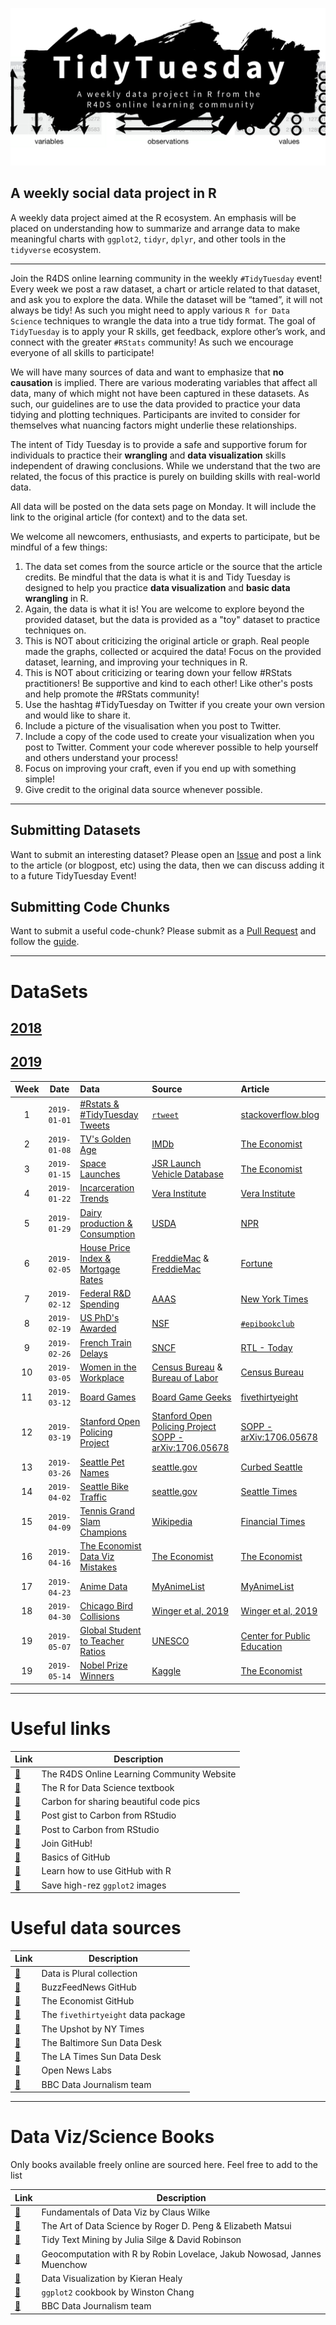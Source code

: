 ![](static/tt_logo.png)

## A weekly social data project in R

A weekly data project aimed at the R ecosystem. An emphasis will be placed on understanding how to summarize and arrange data to make meaningful charts with `ggplot2`, `tidyr`, `dplyr`, and other tools in the `tidyverse` ecosystem.

***

Join the R4DS online learning community in the weekly `#TidyTuesday` event! Every week we post a raw dataset, a chart or article related to that dataset, and ask you to explore the data. While the dataset will be “tamed”, it will not always be tidy! As such you might need to apply various `R for Data Science` techniques to wrangle the data into a true tidy format. The goal of `TidyTuesday` is to apply your R skills, get feedback, explore other’s work, and connect with the greater `#RStats` community! As such we encourage everyone of all skills to participate! 

We will have many sources of data and want to emphasize that **no causation** is implied. There are various moderating variables that affect all data, many of which might not have been captured in these datasets. As such, our guidelines are to use the data provided to practice your data tidying and plotting techniques. Participants are invited to consider for themselves what nuancing factors might underlie these relationships. 

The intent of Tidy Tuesday is to provide a safe and supportive forum for individuals to practice their **wrangling** and **data visualization** skills independent of drawing conclusions. While we understand that the two are related, the focus of this practice is purely on building skills with real-world data.

All data will be posted on the data sets page on Monday. It will include the link to the original article (for context) and to the data set. 

We welcome all newcomers, enthusiasts, and experts to participate, but be mindful of a few things:

1. The data set comes from the source article or the source that the article credits. Be mindful that the data is what it is and Tidy Tuesday is designed to help you practice **data visualization** and **basic data wrangling** in R.  
2. Again, the data is what it is! You are welcome to explore beyond the provided dataset, but the data is provided as a "toy" dataset to practice techniques on.  
3. This is NOT about criticizing the original article or graph. Real people made the graphs, collected or acquired the data! Focus on the provided dataset, learning, and improving your techniques in R.  
4. This is NOT about criticizing or tearing down your fellow #RStats practitioners! Be supportive and kind to each other! Like other's posts and help promote the #RStats community!  
4. Use the hashtag #TidyTuesday on Twitter if you create your own version and would like to share it.
5. Include a picture of the visualisation when you post to Twitter.  
6. Include a copy of the code used to create your visualization when you post to Twitter. Comment your code wherever possible to help yourself and others understand your process!  
7. Focus on improving your craft, even if you end up with something simple!  
8. Give credit to the original data source whenever possible.  

***

## Submitting Datasets
Want to submit an interesting dataset? Please open an [Issue](https://github.com/rfordatascience/tidytuesday/issues) and post a link to the article (or blogpost, etc) using the data, then we can discuss adding it to a future TidyTuesday Event!

## Submitting Code Chunks
Want to submit a useful code-chunk? Please submit as a [Pull Request](https://github.com/rfordatascience/tidytuesday/tree/master/community_resources/code_chunks) and follow the [guide](https://github.com/rfordatascience/tidytuesday/blob/master/community_resources/code_chunks/readme.md).

***

# DataSets
## [2018](data/2018)

## [2019](data/2019)
| Week | Date | Data | Source | Article
| :---: | :---: | :--- | :--- | :---|
| 1 | `2019-01-01` | [#Rstats & #TidyTuesday Tweets](data/2019/2019-01-01) | [`rtweet`](https://rtweet.info/) | [stackoverflow.blog](https://stackoverflow.blog/2017/10/10/impressive-growth-r/) |
| 2 | `2019-01-08` | [TV's Golden Age](data/2019/2019-01-08) | [IMDb](https://www.imdb.com/) | [The Economist](https://www.economist.com/graphic-detail/2018/11/24/tvs-golden-age-is-real) |
| 3 | `2019-01-15` | [Space Launches](data/2019/2019-01-15) | [JSR Launch Vehicle Database](http://www.planet4589.org/space/lvdb/index.html) | [The Economist](https://economist.com/graphic-detail/2018/10/18/the-space-race-is-dominated-by-new-contenders) |
| 4 | `2019-01-22` | [Incarceration Trends](data/2019/2019-01-22) | [Vera Institute](https://github.com/vera-institute/incarceration_trends) | [Vera Institute](https://github.com/vera-institute/incarceration_trends) |
| 5 | `2019-01-29` | [Dairy production & Consumption](data/2019/2019-01-29) | [USDA](https://www.ers.usda.gov/data-products/dairy-data/) | [NPR](https://www.npr.org/2019/01/09/683339929/nobody-is-moving-our-cheese-american-surplus-reaches-record-high) |
| 6 | `2019-02-05` | [House Price Index & Mortgage Rates](data/2019/2019-02-05) | [FreddieMac](http://www.freddiemac.com/research/indices/house-price-index.html) & [FreddieMac](http://www.freddiemac.com/pmms/) | [Fortune](http://fortune.com/2014/06/24/american-housing-the-good-the-bad-and-the-ugly-in-6-charts/) |
| 7 | `2019-02-12` | [Federal R&D Spending](data/2019/2019-02-12) | [AAAS](https://www.aaas.org/programs/r-d-budget-and-policy/historical-rd-data) | [New York Times](https://dotearth.blogs.nytimes.com/2014/11/02/panels-latest-warming-warning-misses-global-slumber-party-on-energy-research/) |
| 8 | `2019-02-19` | [US PhD's Awarded](data/2019/2019-02-19) | [NSF](https://ncses.nsf.gov/pubs/nsf19301/data) | [`#epibookclub`](https://twitter.com/EpiEllie/status/1096876638632140805) |
| 9 | `2019-02-26` | [French Train Delays](data/2019/2019-02-26) | [SNCF](https://ressources.data.sncf.com/explore/dataset/regularite-mensuelle-tgv-aqst/information/?sort=nombre_de_trains_annules&q=gare&dataChart=eyJxdWVyaWVzIjpbeyJjaGFydHMiOlt7InR5cGUiOiJzcGxpbmUiLCJmdW5jIjoiQVZHIiwieUF4aXMiOiJleHRlcm5lcyIsInNjaWVudGlmaWNEaXNwbGF5Ijp0cnVlLCJjb2xvciI6IiNhNmQ4NTQifV0sInhBeGlzIjoicGVyaW9kZSIsIm1heHBvaW50cyI6IiIsInRpbWVzY2FsZSI6Im1vbnRoIiwic29ydCI6IiIsImNvbmZpZyI6eyJkYXRhc2V0IjoicmVndWxhcml0ZS1tZW5zdWVsbGUtdGd2LWFxc3QiLCJvcHRpb25zIjp7InNvcnQiOiJub21icmVfZGVfdHJhaW5zX2FubnVsZXMifX19XSwidGltZXNjYWxlIjoiIiwiZGlzcGxheUxlZ2VuZCI6dHJ1ZSwiYWxpZ25Nb250aCI6dHJ1ZX0%3D) | [RTL - Today](https://today.rtl.lu/news/luxembourg/1306023.html) |
| 10 | `2019-03-05` | [Women in the Workplace](data/2019/2019-03-05) | [Census Bureau](https://www.census.gov/data/tables/time-series/demo/industry-occupation/median-earnings.html) & [Bureau of Labor](https://www.bls.gov/opub/ted/2012/ted_20121123.htm) | [Census Bureau](https://www.census.gov/library/stories/2018/05/gender-pay-gap-in-finance-sales.html) |
| 11 | `2019-03-12` | [Board Games](data/2019/2019-03-12) | [Board Game Geeks](https://boardgamegeek.com/) | [fivethirtyeight](https://fivethirtyeight.com/features/designing-the-best-board-game-on-the-planet/) |
| 12 | `2019-03-19` | [Stanford Open Policing Project](data/2019/2019-03-19) | [Stanford Open Policing Project](https://openpolicing.stanford.edu/data/) <br> [SOPP - arXiv:1706.05678](https://github.com/5harad/openpolicing) | [SOPP - arXiv:1706.05678](https://arxiv.org/abs/1706.05678) |
| 13 | `2019-03-26` | [Seattle Pet Names](data/2019/2019-03-26) | [seattle.gov](https://data.seattle.gov/Community/Seattle-Pet-Licenses/jguv-t9rb) | [Curbed Seattle](https://seattle.curbed.com/2019/1/2/18165658/seattle-popular-pet-names-2018) |
| 14 | `2019-04-02` | [Seattle Bike Traffic](data/2019/2019-04-02) | [seattle.gov](http://www.seattle.gov/transportation/projects-and-programs/programs/bike-program/bike-counters) | [Seattle Times](https://www.seattletimes.com/seattle-news/transportation/what-we-can-learn-from-seattles-bike-counter-data/) |
| 15 | `2019-04-09` | [Tennis Grand Slam Champions](data/2019/2019-04-09) | [Wikipedia](https://en.wikipedia.org/wiki/List_of_Grand_Slam_women%27s_singles_champions) | [Financial Times](https://ig.ft.com/sites/visual-history-of-womens-tennis/) |
| 16 | `2019-04-16` | [The Economist Data Viz Mistakes](data/2019/2019-04-16) | [The Economist](https://medium.economist.com/mistakes-weve-drawn-a-few-8cdd8a42d368) | [The Economist](https://medium.economist.com/mistakes-weve-drawn-a-few-8cdd8a42d368) |
| 17 | `2019-04-23` | [Anime Data](data/2019/2019-04-23) | [MyAnimeList](https://www.kaggle.com/aludosan/myanimelist-anime-dataset-as-20190204) | [MyAnimeList](https://myanimelist.net/topanime.php?type=bypopularity) |
| 18 | `2019-04-30` | [Chicago Bird Collisions](data/2019/2019-04-30) | [Winger et al, 2019](https://datadryad.org/resource/doi:10.5061/dryad.8rr0498) | [Winger et al, 2019](https://royalsocietypublishing.org/doi/10.1098/rspb.2019.0364#d3e550) |
| 19 | `2019-05-07` | [Global Student to Teacher Ratios](data/2019/2019-05-07) | [UNESCO](http://data.uis.unesco.org/index.aspx?queryid=180) | [Center for Public Education](http://www.centerforpubliceducation.org/research/class-size-and-student-achievement) |
| 19 | `2019-05-14` | [Nobel Prize Winners](data/2019/2019-05-14) | [Kaggle](https://www.kaggle.com/nobelfoundation/nobel-laureates) | [The Economist](https://www.economist.com/graphic-detail/2016/10/03/greying-of-the-nobel-laureates) |


***  

# Useful links

| Link | Description |
| --- | --- |
| [:link:](https://www.rfordatasci.com) | The R4DS Online Learning Community Website|
| [:link:](http://r4ds.had.co.nz/) | The R for Data Science textbook |
| [:link:](https://carbon.now.sh/) | Carbon for sharing beautiful code pics |
| [:link:](https://github.com/MilesMcBain/gistfo) | Post gist to Carbon from RStudio |
| [:link:](https://github.com/yonicd/carbonate) | Post to Carbon from RStudio |
| [:link:](https://github.com/join) | Join GitHub! |
| [:link:](https://guides.github.com/activities/hello-world/) | Basics of GitHub |
| [:link:](https://happygitwithr.com/) | Learn how to use GitHub with R |
| [:link:](http://ggplot2.tidyverse.org/reference/ggsave.html) | Save high-rez `ggplot2` images |

# Useful data sources

| Link | Description |
| --- | --- |
| [:link:](https://docs.google.com/spreadsheets/d/1wZhPLMCHKJvwOkP4juclhjFgqIY8fQFMemwKL2c64vk/edit#gid=0) | Data is Plural collection |
| [:link:](https://github.com/BuzzFeedNews/everything/blob/master/README.md) | BuzzFeedNews GitHub |
| [:link:](https://github.com/theeconomist/) | The Economist GitHub |
| [:link:](https://cran.r-project.org/web/packages/fivethirtyeight/fivethirtyeight.pdf) | The `fivethirtyeight` data package 
| [:link:](https://github.com/TheUpshot) | The Upshot by NY Times |
| [:link:](https://github.com/baltimore-sun-data) | The Baltimore Sun Data Desk |
| [:link:](https://github.com/datadesk) | The LA Times Sun Data Desk |
| [:link:](https://github.com/OpenNewsLabs/news-graphics-team) | Open News Labs |
| [:link:](https://t.co/BMvJO2dT1o) | BBC Data Journalism team |

***

# Data Viz/Science Books

Only books available freely online are sourced here. Feel free to add to the list

| Link | Description |
| --- | --- |
| [:link:](https://serialmentor.com/dataviz/) | Fundamentals of Data Viz by Claus Wilke |
| [:link:](https://bookdown.org/rdpeng/artofdatascience/) | The Art of Data Science by Roger D. Peng & Elizabeth Matsui |
| [:link:](https://www.tidytextmining.com/) | Tidy Text Mining by Julia Silge & David Robinson |
| [:link:](https://geocompr.robinlovelace.net/) | Geocomputation with R by Robin Lovelace, Jakub Nowosad, Jannes Muenchow |
| [:link:](https://socviz.co/index.html#preface) | Data Visualization by Kieran Healy |
| [:link:](http://www.cookbook-r.com/Graphs/) | `ggplot2` cookbook by Winston Chang |
 [:link:](https://medium.com/bbc-visual-and-data-journalism/how-the-bbc-visual-and-data-journalism-team-works-with-graphics-in-r-ed0b35693535) | BBC Data Journalism team |


